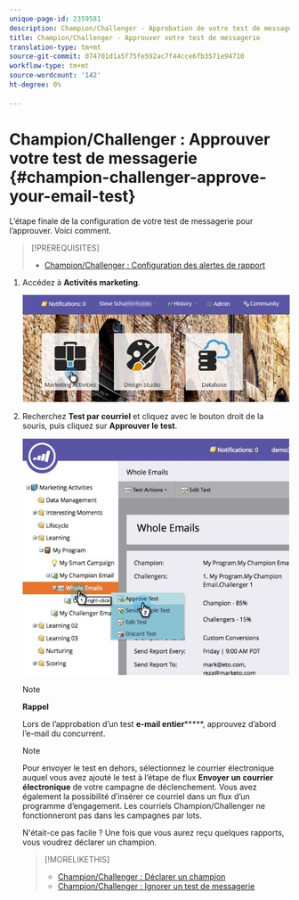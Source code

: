 ```yaml
---
unique-page-id: 2359581
description: Champion/Challenger - Approbation de votre test de messagerie électronique - Docs marketing - Documentation du produit
title: Champion/Challenger - Approuver votre test de messagerie
translation-type: tm+mt
source-git-commit: 074701d1a5f75fe592ac7f44cce6fb3571e94710
workflow-type: tm+mt
source-wordcount: '142'
ht-degree: 0%

---
```



# Champion/Challenger : Approuver votre test de messagerie {#champion-challenger-approve-your-email-test}

L’étape finale de la configuration de votre test de messagerie pour l’approuver. Voici comment.

>[!PREREQUISITES]
>
>* [Champion/Challenger : Configuration des alertes de rapport](champion-challenger-configure-report-alerts.md)

>



1. Accédez à **Activités marketing**.

   ![](assets/login-marketing-activities-1.png)

1. Recherchez **Test par courriel** et cliquez avec le bouton droit de la souris, puis cliquez sur **Approuver le test**.

   ![](assets/champion3.jpg)

   >[!NOTE]
   >
   >**Rappel**
   >
   >
   >Lors de l’approbation d’un test **e-mail entier*******, approuvez d’abord l’e-mail du concurrent.

   >[!NOTE]
   >
   >Pour envoyer le test en dehors, sélectionnez le courrier électronique auquel vous avez ajouté le test à l’étape de flux **Envoyer un courrier électronique** de votre campagne de déclenchement. Vous avez également la possibilité d’insérer ce courriel dans un flux d’un programme d’engagement. Les courriels Champion/Challenger ne fonctionneront pas dans les campagnes par lots.

   N&#39;était-ce pas facile ? Une fois que vous aurez reçu quelques rapports, vous voudrez déclarer un champion.

   >[!MORELIKETHIS]
   >
   >
   >    
   >    
   >    * [Champion/Challenger : Déclarer un champion](champion-challenger-declare-a-champion.md)
   >    * [Champion/Challenger : Ignorer un test de messagerie](champion-challenger-discard-an-email-test.md)


